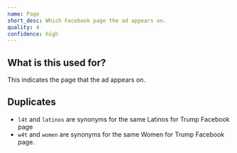 ```yaml
---
name: Page
short_desc: Which Facebook page the ad appears on.
quality: 4
confidence: high
---
```


## What is this used for?

This indicates the page that the ad appears on.

## Duplicates

- `l4t` and `latinos` are synonyms for the same Latinos for Trump Facebook page
- `w4t` and `women` are synonyms for the same Women for Trump Facebook page.
